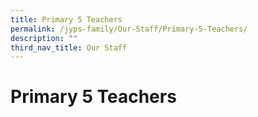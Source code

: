 ```yaml
---
title: Primary 5 Teachers
permalink: /jyps-family/Our-Staff/Primary-5-Teachers/
description: ""
third_nav_title: Our Staff
---
```

Primary 5 Teachers
==================

